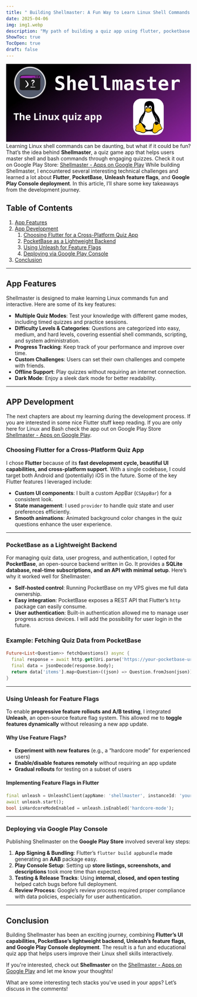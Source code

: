 ```yaml
---
title: " Building Shellmaster: A Fun Way to Learn Linux Shell Commands "
date: 2025-04-06
img: img1.webp
description: "My path of building a quiz app using flutter, pocketbase and unleash"
ShowToc: true
TocOpen: true
draft: false
---
```

![header-image](img1.webp)
Learning Linux shell commands can be daunting, but what if it could be fun? That’s the idea behind **Shellmaster**, a quiz game app that helps users master shell and bash commands through engaging quizzes. 
Check it out on Google Play Store: [Shellmaster - Apps on Google Play](https://play.google.com/store/apps/details?id=com.matschcode.shellmaster)
While building Shellmaster, I encountered several interesting technical challenges and learned a lot about **Flutter**, **PocketBase**, **Unleash feature flags**, and **Google Play Console deployment**. In this article, I’ll share some key takeaways from the development journey.
## Table of Contents

1. [App Features](#app-features)
2. [App Development](#app-development)
	1. [Choosing Flutter for a Cross-Platform Quiz App](#choosing-flutter-for-a-cross-platform-quiz-app)
	2. [PocketBase as a Lightweight Backend](#pocketbase-as-a-lightweight-backend)
	3. [Using Unleash for Feature Flags](#using-unleash-for-feature-flags)
	4. [Deploying via Google Play Console](#deploying-via-google-play-console)
3. [Conclusion](#conclusion)


---

## App Features

Shellmaster is designed to make learning Linux commands fun and interactive. Here are some of its key features:

- **Multiple Quiz Modes**: Test your knowledge with different game modes, including timed quizzes and practice sessions.
- **Difficulty Levels & Categories**: Questions are categorized into easy, medium, and hard levels, covering essential shell commands, scripting, and system administration.
- **Progress Tracking**: Keep track of your performance and improve over time.
- **Custom Challenges**: Users can set their own challenges and compete with friends.
- **Offline Support**: Play quizzes without requiring an internet connection.
- **Dark Mode**: Enjoy a sleek dark mode for better readability.

---

## APP Development

The next chapters are about my learning during the development process.
If you are interested in some nice Flutter stuff keep reading. If you are only here for Linux and Bash check the app out on Google Play Store [Shellmaster - Apps on Google Play](https://play.google.com/store/apps/details?id=com.matschcode.shellmaster).
### Choosing Flutter for a Cross-Platform Quiz App

I chose **Flutter** because of its **fast development cycle, beautiful UI capabilities, and cross-platform support**. With a single codebase, I could target both Android and (potentially) iOS in the future. Some of the key Flutter features I leveraged include:

- **Custom UI components**: I built a custom AppBar (`CSAppBar`) for a consistent look.
- **State management**: I used `provider` to handle quiz state and user preferences efficiently.
- **Smooth animations**: Animated background color changes in the quiz questions enhance the user experience.

---

### PocketBase as a Lightweight Backend

For managing quiz data, user progress, and authentication, I opted for **PocketBase**, an open-source backend written in Go. It provides a **SQLite database, real-time subscriptions, and an API with minimal setup**. Here’s why it worked well for Shellmaster:

- **Self-hosted control**: Running PocketBase on my VPS gives me full data ownership.
- **Easy integration**: PocketBase exposes a REST API that Flutter’s `http` package can easily consume.
- **User authentication**: Built-in authentication allowed me to manage user progress across devices. I will add the possibility for user login in the future.

### Example: Fetching Quiz Data from PocketBase

```dart
Future<List<Question>> fetchQuestions() async {
  final response = await http.get(Uri.parse('https://your-pocketbase-url/api/collections/questions/records'));
  final data = jsonDecode(response.body);
  return data['items'].map<Question>((json) => Question.fromJson(json)).toList();
}
```

---

### Using Unleash for Feature Flags

To enable **progressive feature rollouts and A/B testing**, I integrated **Unleash**, an open-source feature flag system. This allowed me to **toggle features dynamically** without releasing a new app update.

#### Why Use Feature Flags?

- **Experiment with new features** (e.g., a “hardcore mode” for experienced users)
- **Enable/disable features remotely** without requiring an app update
- **Gradual rollouts** for testing on a subset of users

#### Implementing Feature Flags in Flutter

```dart
final unleash = UnleashClient(appName: 'shellmaster', instanceId: 'your-instance-id', url: 'https://your-unleash-server');
await unleash.start();
bool isHardcoreModeEnabled = unleash.isEnabled('hardcore-mode');
```

---

### Deploying via Google Play Console

Publishing Shellmaster on the **Google Play Store** involved several key steps:

1. **App Signing & Bundling**: Flutter’s `flutter build appbundle` made generating an **AAB** package easy.
2. **Play Console Setup**: Setting up **store listings, screenshots, and descriptions** took more time than expected.
3. **Testing & Release Tracks**: Using **internal, closed, and open testing** helped catch bugs before full deployment.
4. **Review Process**: Google’s review process required proper compliance with data policies, especially for user authentication.


---

## Conclusion

Building Shellmaster has been an exciting journey, combining **Flutter’s UI capabilities, PocketBase’s lightweight backend, Unleash’s feature flags, and Google Play Console deployment**. The result is a fun and educational quiz app that helps users improve their Linux shell skills interactively.

If you're interested, check out **Shellmaster** on the [Shellmaster - Apps on Google Play](https://play.google.com/store/apps/details?id=com.matschcode.shellmaster) and let me know your thoughts!

What are some interesting tech stacks you've used in your apps? Let’s discuss in the comments!

